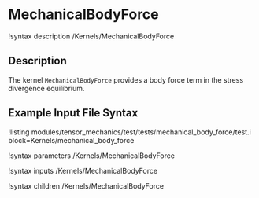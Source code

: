 # MechanicalBodyForce

!syntax description /Kernels/MechanicalBodyForce

## Description

The kernel `MechanicalBodyForce` provides a body force term in the stress divergence equilibrium.

## Example Input File Syntax

!listing modules/tensor_mechanics/test/tests/mechanical_body_force/test.i block=Kernels/mechanical_body_force

!syntax parameters /Kernels/MechanicalBodyForce

!syntax inputs /Kernels/MechanicalBodyForce

!syntax children /Kernels/MechanicalBodyForce
